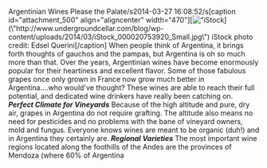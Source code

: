 Argentinian Wines Please the Palate/s2014-03-27 16:08:52/s[caption id=\"attachment_500\" align=\"aligncenter\" width=\"470\"][![\"iStock](\"http://www.undergroundcellar.com/blog/wp-content/uploads/2014/03/iStock_000020753920_Small.jpg\")](\"http://www.undergroundcellar.com/blog/wp-content/uploads/2014/03/iStock_000020753920_Small.jpg\") iStock photo credit: Edsel Querini[/caption] When people think of Argentina, it brings forth thoughts of gauchos and the pampas, but Argentina is oh so much more than that. Over the years, Argentinian wines have become enormously popular for their heartiness and excellent flavor. Some of those fabulous grapes once only grown in France now grow much better in Argentina....who would\'ve thought? These wines are able to reach their full potential, and dedicated wine drinkers have really been catching on. ***Perfect Climate for Vineyards*** Because of the high altitude and pure, dry air, grapes in Argentina do not require grafting. The altitude also means no need for pesticides and no problems with the bane of vineyard owners, mold and fungus. Everyone knows wines are meant to be organic (duh!) and in Argentina they certainly are. ***Regional Varieties*** The most important wine regions located along the foothills of the Andes are the provinces of Mendoza (where 60% of Argentina